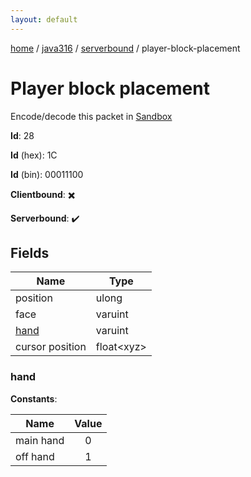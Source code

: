 ```yaml
---
layout: default
---
```


[home](/)  /  [java316](/protocol/java316)  /  [serverbound](/protocol/java316/serverbound)  /  player-block-placement

# Player block placement

Encode/decode this packet in [Sandbox](../../../sandbox/java316#Serverbound.PlayerBlockPlacement)

**Id**: 28

**Id** (hex): 1C

**Id** (bin): 00011100

**Clientbound**: ✖️

**Serverbound**: ✔️

## Fields

Name | Type
---|---
position | ulong
face | varuint
[hand](#hand) | varuint
cursor position | float&lt;xyz&gt;

### hand

**Constants**:

Name | Value
---|:---:
main hand | 0
off hand | 1
